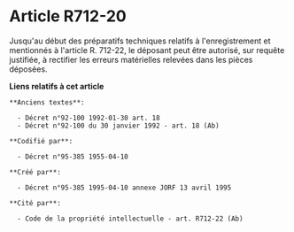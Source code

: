 # Article R712-20

Jusqu'au début des préparatifs techniques relatifs à l'enregistrement et mentionnés à l'article R. 712-22, le déposant peut
être autorisé, sur requête justifiée, à rectifier les erreurs matérielles relevées dans les pièces déposées.

**Liens relatifs à cet article**

	**Anciens textes**:

	  - Décret n°92-100 1992-01-30 art. 18
	  - Décret n°92-100 du 30 janvier 1992 - art. 18 (Ab)

	**Codifié par**:

	  - Décret n°95-385 1955-04-10

	**Créé par**:

	  - Décret n°95-385 1995-04-10 annexe JORF 13 avril 1995

	**Cité par**:

	  - Code de la propriété intellectuelle - art. R712-22 (Ab)
